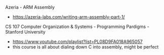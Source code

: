 
Azeria - ARM Assembly
- https://azeria-labs.com/writing-arm-assembly-part-1/

CS 107 Computer Organization & Systems - Programming Pardigms - Stanford University
- https://www.youtube.com/playlist?list=PL08D9FA018A965057
- this course is all about dialing down C into assembly, might be perfect

